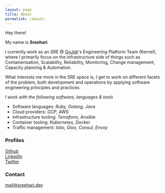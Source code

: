 ```yaml
---
layout: page
title: About
permalink: /about/
---
```


Hey there!  

My name is **Sreehari**   



I currently work as an SRE @ [GoJek](https://gojek.com)'s Engineering Platform Team (Kernel), where I primarily focus on the infrastructure side of things such as Containerisation, Scalability, Reliability, Monitoring, Change management, Capacity planning & Automation.

What interests me more in the SRE space is, I get to work on different facets of the problem, both development and operations by applying software engineering principles and practices.  




*I work with the following software, languages & tools*

*   Software languages: *Ruby, Golang, Java*  
*   Cloud providers: *GCP, AWS*   
*   Infrastructure tooling: *Terraform, Ansible*    
*   Container tooling: *Kubernetes, Docker*    
*   Traffic management: *Istio, Gloo, Consul, Envoy*


### Profiles
[Github](https://github.com/sreeharikmarar)    
[LinkedIn](https://linkedin.com/in/sreeharikmarar)    
[Twitter](https://twitter.com/sreeharikmarar)      

### Contact
[mail@sreehari.dev](mailto:mail@sreehari.dev)   